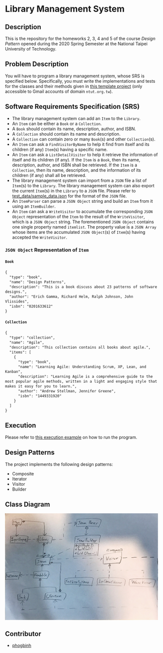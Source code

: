 # Library Management System
## Description
This is the repository for the homeworks 2, 3, 4 and 5 of the course *Design Pattern* opened during the 2020 Spring Semester at the National Taipei University of Technology.

## Problem Description
You will have to program a library management system, whose SRS is specified below. Specifically, you must write the implementations and tests for the classes and their methods given in [this template project](
https://drive.google.com/open?id=1uAi8Wd2Kcv2cXnW61Sz_OpzsMnqQ_lw_) (only accessible to Gmail accounts of domain `ntut.org.tw`).

## Software Requirements Specification (SRS)
* The library management system can add an `Item` to the `Library`.
* An `Item` can be either a `Book` or a `Collection`.
* A `Book` should contain its name, description, author, and ISBN.
* A `Collection` should contain its name and description.
* A `Collection` can contain zero or many `Book`(s) and other `Collection`(s).
* An `Item` can ask a `FindVisitorByName` to help it find from itself and its children (if any) `Item`(s) having a specific name.
* An `Item` can ask a `ListDetailVisitor` to help it retrieve the information of itself and its children (if any). If the `Item` is a `Book`, then its name, description, author, and ISBN shall be retrieved. If the `Item` is a `Collection`, then its name, description, and the information of its children (if any) shall all be retrieved.
* The library management system can import from a `JSON` file a list of `Item`(s) to the `Library`. The library management system can also export the current `Item`(s) in the `Library` to a `JSON` file. Please refer to [test_data/sample_data.json](test_data/sample_data.json) for the format of the `JSON` file.
* An `ItemParser` can parse a `JSON Object` string and build an `Item` from it using an `ItemBuilder`.
* An `Item` can ask a `WriteVisitor` to accumulate the corresponding `JSON Object` representation of the `Item` to the result of the `WriteVisitor`, which is a `JSON Object` string. The forementioned `JSON Object` contains one single property named `itemlist`. The property value is a `JSON Array` whose items are the accumulated `JSON Object`(s) of `Item`(s) having accepted the `WriteVisitor`.
### `JSON Object` Representation of `Item`
#### `Book`
```
{
  "type": "book",
  "name": "Design Patterns",
  "description": "This is a book discuss about 23 patterns of software designs.",
  "author": "Erich Gamma, Richard Helm, Ralph Johnson, John Vlissides",
  "isbn": "0201633612"
}
```

#### `Collection`
```
{
  "type": "collection",
  "name": "Agile",
  "description": "This collection contains all books about agile.",
  "items": [
    {
      "type": "book",
      "name": "Learning Agile: Understanding Scrum, XP, Lean, and Kanban",
      "description": "Learning Agile is a comprehensive guide to the most popular agile methods, written in a light and engaging style that makes it easy for you to learn.",
      "author": "Andrew Stellman, Jennifer Greene",
      "isbn": "1449331920"
    }
  ]
}
```

## Execution
Please refer to [this execution example](docs/EXECUTION_EXAMPLE.md) on how to run the program.

## Design Patterns
The project implements the following design patterns:
* Composite
* Iterator
* Visitor
* Builder

## Class Diagram
![Class Diagram](docs/CLASS_DIAGRAM.jpg)

## Contributor
* [phogbinh](https://github.com/phogbinh)